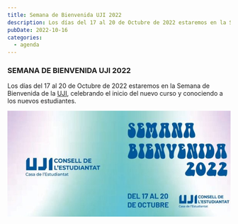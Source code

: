 ```yaml
---
title: Semana de Bienvenida UJI 2022
description: Los días del 17 al 20 de Octubre de 2022 estaremos en la Semana de Bienvenida de la UJI, celebrando el inicio del nuevo curso y conociendo a los nuevos estudiantes.
pubDate: 2022-10-16
categories:
  - agenda
---
```


### SEMANA DE BIENVENIDA UJI 2022

Los días del 17 al 20 de Octubre de 2022 estaremos en la Semana de Bienvenida de la [UJI](https://www.google.es/maps/place/Universitat+Jaume+I/@39.9902105,-0.0511631,14z/data=!4m6!3m5!1s0xd5ffe0fca9b5147:0x1368bf53b3a7fb3f!8m2!3d39.9943481!4d-0.0702147!16zL20vMDg0dGNk?coh=164777&entry=tt&shorturl=1), celebrando el inicio del nuevo curso y conociendo a los nuevos estudiantes.

 ![](images/FfB3LQ8X0AAgyu6.jpg)
